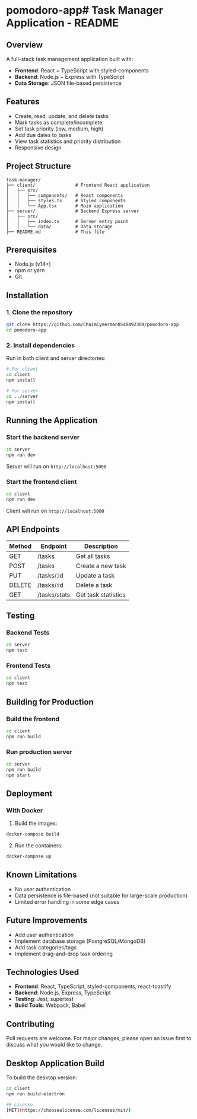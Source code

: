 # pomodoro-app# Task Manager Application - README

## Overview
A full-stack task management application built with:
- **Frontend**: React + TypeScript with styled-components
- **Backend**: Node.js + Express with TypeScript
- **Data Storage**: JSON file-based persistence

## Features
- Create, read, update, and delete tasks
- Mark tasks as complete/incomplete
- Set task priority (low, medium, high)
- Add due dates to tasks
- View task statistics and priority distribution
- Responsive design

## Project Structure
```
task-manager/
├── client/               # Frontend React application
│   ├── src/
│   │   ├── components/   # React components
│   │   ├── styles.ts     # Styled components
│   │   └── App.tsx       # Main application
├── server/               # Backend Express server
│   ├── src/
│   │   ├── index.ts      # Server entry point
│   │   └── data/         # Data storage
├── README.md             # This file
```

## Prerequisites
- Node.js (v14+)
- npm or yarn
- Git

## Installation

### 1. Clone the repository
```bash
git clone https://github.com/ChaimCymerman0548492309/pomodoro-app
cd pomodoro-app
```

### 2. Install dependencies
Run in both client and server directories:
```bash
# For client
cd client
npm install

# For server
cd ../server
npm install
```

## Running the Application

### Start the backend server
```bash
cd server
npm run dev
```
Server will run on `http://localhost:5000`

### Start the frontend client
```bash
cd client
npm run dev
```
Client will run on `http://localhost:5000`

## API Endpoints

| Method | Endpoint       | Description                     |
|--------|---------------|---------------------------------|
| GET    | /tasks        | Get all tasks                   |
| POST   | /tasks        | Create a new task               |
| PUT    | /tasks/:id    | Update a task                   |
| DELETE | /tasks/:id    | Delete a task                   |
| GET    | /tasks/stats  | Get task statistics             |

## Testing

### Backend Tests
```bash
cd server
npm test
```

### Frontend Tests
```bash
cd client
npm test
```

## Building for Production

### Build the frontend
```bash
cd client
npm run build
```

### Run production server
```bash
cd server
npm run build
npm start
```

## Deployment

### With Docker
1. Build the images:
```bash
docker-compose build
```

2. Run the containers:
```bash
docker-compose up
```



## Known Limitations
- No user authentication
- Data persistence is file-based (not suitable for large-scale production)
- Limited error handling in some edge cases

## Future Improvements
- Add user authentication
- Implement database storage (PostgreSQL/MongoDB)
- Add task categories/tags
- Implement drag-and-drop task ordering

## Technologies Used
- **Frontend**: React, TypeScript, styled-components, react-toastify
- **Backend**: Node.js, Express, TypeScript
- **Testing**: Jest, supertest
- **Build Tools**: Webpack, Babel

## Contributing
Pull requests are welcome. For major changes, please open an issue first to discuss what you would like to change.

## Desktop Application Build

To build the desktop version:

```bash
cd client
npm run build-electron

## License
[MIT](https://choosealicense.com/licenses/mit/)
